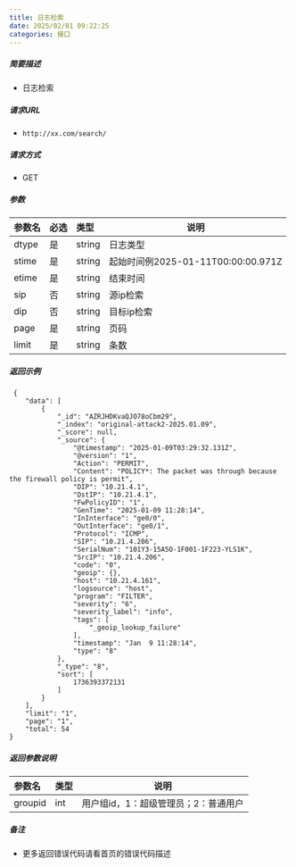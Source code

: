 ```yaml
---
title: 日志检索
date: 2025/02/01 09:22:25
categories: 接口
---
```


    
##### 简要描述

- 日志检索

##### 请求URL
- ` http://xx.com/search/ `
  
##### 请求方式
- GET 

##### 参数

|参数名|必选|类型|说明|
|:----    |:---|:----- |-----   |
|dtype |是  |string |日志类型   |
|stime |是  |string | 起始时间例2025-01-11T00:00:00.971Z    |
|etime |是  |string | 结束时间    |
|sip|否|string|源ip检索|
|dip|否|string|目标ip检索|
|page|是|string|页码|
|limit|是|string|条数|

##### 返回示例 

``` 
 {
    "data": [
        {
            "_id": "AZRJHDKvaQJO78oCbm29",
            "_index": "original-attack2-2025.01.09",
            "_score": null,
            "_source": {
                "@timestamp": "2025-01-09T03:29:32.131Z",
                "@version": "1",
                "Action": "PERMIT",
                "Content": "POLICY*: The packet was through because the firewall policy is permit",
                "DIP": "10.21.4.1",
                "DstIP": "10.21.4.1",
                "FwPolicyID": "1",
                "GenTime": "2025-01-09 11:28:14",
                "InInterface": "ge0/0",
                "OutInterface": "ge0/1",
                "Protocol": "ICMP",
                "SIP": "10.21.4.206",
                "SerialNum": "101Y3-15A5O-1F001-1F223-YLS1K",
                "SrcIP": "10.21.4.206",
                "code": "0",
                "geoip": {},
                "host": "10.21.4.161",
                "logsource": "host",
                "program": "FILTER",
                "severity": "6",
                "severity_label": "info",
                "tags": [
                    "_geoip_lookup_failure"
                ],
                "timestamp": "Jan  9 11:28:14",
                "type": "8"
            },
            "_type": "8",
            "sort": [
                1736393372131
            ]
        }
    ],
    "limit": "1",
    "page": "1",
    "total": 54
}
```

##### 返回参数说明 

|参数名|类型|说明|
|:-----  |:-----|-----                           |
|groupid |int   |用户组id，1：超级管理员；2：普通用户  |

##### 备注 

- 更多返回错误代码请看首页的错误代码描述




